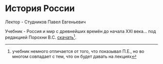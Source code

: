 # История России

Лектор - Студников Павел Евгеньевич

Учебник - Россия и мир с древнейших времён до начала XXI века... под редакцией Порохни В.С.
[скачать](https://disk.yandex.ru/i/ZSD3EmYvfEfC3g)[^1].

[^1]:
    учебник немного отличается от того, что показывал П.Е., но во многом совпадает с тем, что
    он будет давать на лекциях
